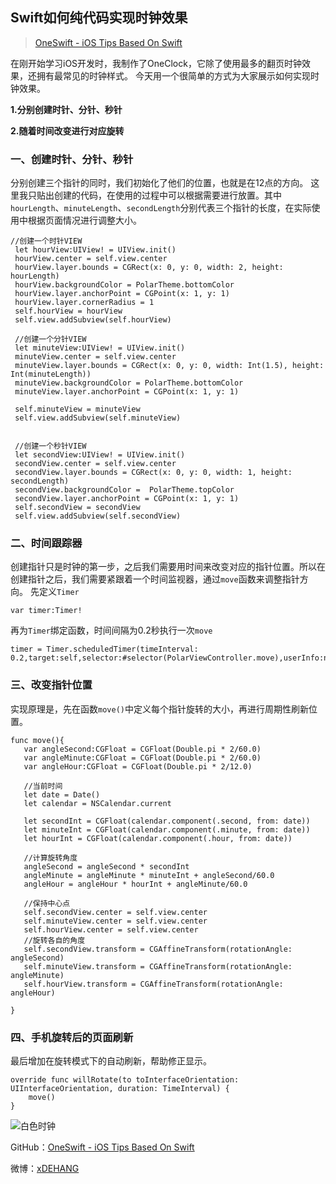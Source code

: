 ## Swift如何纯代码实现时钟效果

> [OneSwift - iOS Tips Based On Swift](https://bjdehang.github.io/OneSwift)

在刚开始学习iOS开发时，我制作了OneClock，它除了使用最多的翻页时钟效果，还拥有最常见的时钟样式。
今天用一个很简单的方式为大家展示如何实现时钟效果。

**1.分别创建时针、分针、秒针**

**2.随着时间改变进行对应旋转**


### 一、创建时针、分针、秒针

分别创建三个指针的同时，我们初始化了他们的位置，也就是在12点的方向。
这里我只贴出创建的代码，在使用的过程中可以根据需要进行放置。其中`hourLength`、`minuteLength`、`secondLength`分别代表三个指针的长度，在实际使用中根据页面情况进行调整大小。

```
//创建一个时针VIEW
 let hourView:UIView! = UIView.init()
 hourView.center = self.view.center
 hourView.layer.bounds = CGRect(x: 0, y: 0, width: 2, height: hourLength)
 hourView.backgroundColor = PolarTheme.bottomColor
 hourView.layer.anchorPoint = CGPoint(x: 1, y: 1)
 hourView.layer.cornerRadius = 1
 self.hourView = hourView
 self.view.addSubview(self.hourView)

 //创建一个分针VIEW
 let minuteView:UIView! = UIView.init()
 minuteView.center = self.view.center
 minuteView.layer.bounds = CGRect(x: 0, y: 0, width: Int(1.5), height: Int(minuteLength))
 minuteView.backgroundColor = PolarTheme.bottomColor
 minuteView.layer.anchorPoint = CGPoint(x: 1, y: 1)

 self.minuteView = minuteView
 self.view.addSubview(self.minuteView)


 //创建一个秒针VIEW
 let secondView:UIView! = UIView.init()
 secondView.center = self.view.center
 secondView.layer.bounds = CGRect(x: 0, y: 0, width: 1, height: secondLength)
 secondView.backgroundColor =  PolarTheme.topColor
 secondView.layer.anchorPoint = CGPoint(x: 1, y: 1)
 self.secondView = secondView
 self.view.addSubview(self.secondView)

```

### 二、时间跟踪器

创建指针只是时钟的第一步，之后我们需要用时间来改变对应的指针位置。所以在创建指针之后，我们需要紧跟着一个时间监视器，通过`move`函数来调整指针方向。
先定义`Timer`
```
var timer:Timer!
```

再为`Timer`绑定函数，时间间隔为0.2秒执行一次`move`
```
timer = Timer.scheduledTimer(timeInterval: 0.2,target:self,selector:#selector(PolarViewController.move),userInfo:nil,repeats:true)
```


### 三、改变指针位置

实现原理是，先在函数`move()`中定义每个指针旋转的大小，再进行周期性刷新位置。

```
func move(){
   var angleSecond:CGFloat = CGFloat(Double.pi * 2/60.0)
   var angleMinute:CGFloat = CGFloat(Double.pi * 2/60.0)
   var angleHour:CGFloat = CGFloat(Double.pi * 2/12.0)

   //当前时间
   let date = Date()
   let calendar = NSCalendar.current

   let secondInt = CGFloat(calendar.component(.second, from: date))
   let minuteInt = CGFloat(calendar.component(.minute, from: date))
   let hourInt = CGFloat(calendar.component(.hour, from: date))

   //计算旋转角度
   angleSecond = angleSecond * secondInt
   angleMinute = angleMinute * minuteInt + angleSecond/60.0
   angleHour = angleHour * hourInt + angleMinute/60.0

   //保持中心点
   self.secondView.center = self.view.center
   self.minuteView.center = self.view.center
   self.hourView.center = self.view.center
   //旋转各自的角度
   self.secondView.transform = CGAffineTransform(rotationAngle: angleSecond)
   self.minuteView.transform = CGAffineTransform(rotationAngle: angleMinute)
   self.hourView.transform = CGAffineTransform(rotationAngle: angleHour)

}

```

### 四、手机旋转后的页面刷新

最后增加在旋转模式下的自动刷新，帮助修正显示。
```
override func willRotate(to toInterfaceOrientation: UIInterfaceOrientation, duration: TimeInterval) {
    move()
}
```
![白色时钟](https://bjdehang.github.io/OneSwift/img/13/白色时钟.png)


GitHub：[OneSwift - iOS Tips Based On Swift](https://bjdehang.github.io/OneSwift)

微博：[xDEHANG](https://weibo.com/bujidehang)
